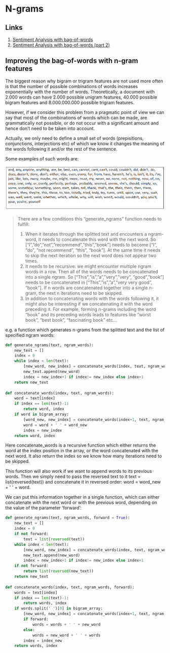 # N-grams

## Links
1. [Sentiment Analysis with bag-of-words](http://ataspinar.com/2016/01/21/sentiment-analysis-with-bag-of-words/)
2. [Sentiment Analysis with bag-of-words (part 2)](https://ataspinar.wordpress.com/2016/02/01/sentiment-analysis-with-bag-of-words-part-2/)

## Improving the bag-of-words with n-gram features

The biggest reason why bigram or trigram features are not used more often is that the number of possible combinations of words increases exponentially with the number of words. Theoretically, a document with 2.000 words can have 2.000 possible unigram features, 40.000 possible bigram features and 8.000.000.000 possible trigram features.

However, if we consider this problem from a pragmatic point of view we can say that most of the combinations of words which can be made, are grammatically not possible, or do not occur with a significant amount and hence don’t need to be taken into account.

Actually, we only need to define a small set of words (prepisitions, conjunctions, interjections etc) of which we know it changes the meaning of the words following it and/or the rest of the sentence.

Some examples of such words are:

![alt text](https://github.com/ritalulu/text-analysis/blob/master/bigram_words.png "bigram_words")

> There are a few conditions this “generate_ngrams” function needs to fulfill:
> 1. When it iterates through the splitted text and encounters a ngram-word, it needs to concatenate this word with the next word. So [“I”,”do”,”not”,”recommend”,”this”,”book”] needs to become [“I”, “do”, “not recommend”, “this”, “book”].  At the same time it needs to skip the next iteration so the next word does not appear two times.
> 2. It needs to be recursive: we might encounter multiple ngram words in a row. Then all of the words needs to be concatenated into a single ngram. So [“This”,”is”,”a”,”very”,”very”, “good”,”book”] needs to be concatenated in [“This”,”is”,”a”,”very very good”, “book”]. If n words are concatenated together into a single n-gram, the next n iterations need to be skipped.
> 3. In addition to concatenating words with the words following it, it might also be interesting if we concatenating it with the word preceding it. For example, forming n-grams including the word “book” and its preceding words leads to features like “worst book”, “best book”, “fascinating book” etc…

e.g. a function which generates n-grams from the splitted text and the list of specified ngram words:

```python
def generate_ngrams(text, ngram_words):
    new_text = []
    index = 0
    while index < len(text):
        [new_word, new_index] = concatenate_words(index, text, ngram_words)
        new_text.append(new_word)
        index = new_index+1 if index!= new_index else index+1
    return new_text

def concatenate_words(index, text, ngram_words):
    word = text[index]
    if index == len(text)-1:
        return word, index
    if word in bigram_array:
        [word_new, new_index] = concatenate_words(index+1, text, ngram_words)
        word = word + ' ' + word_new
        index = new_index
    return word, index
```

Here concatenate_words is a recursive function which either returns the word at the index position in the array, or the word concatenated with the next word. It also return the index so we know how many iterations need to be skipped.

This function will also work if we want to append words to its previous words. Then we simply need to pass the reversed text to it text = list(reversed(text)) and concatenate it in reversed order: word = word_new + ' ' + word.

We can put this information together in a single function, which can either concatenate with the next word or with the previous word, depending on the value of the parameter ‘forward’:
```python
def generate_ngrams(text, ngram_words, forward = True):
	new_text = []
	index = 0
	if not forward:
		text = list(reversed(text))
	while index < len(text):
		[new_word, new_index] = concatenate_words(index, text, ngram_words, forward)
		new_text.append(new_word)
		index = new_index+1 if index!= new_index else index+1
	if not forward:
		return list(reversed(new_text))
	return new_text

def concatenate_words(index, text, ngram_words, forward):
	words = text[index]
	if index == len(text)-1:
		return words, index
	if words.split(' ')[0] in bigram_array:
		[new_word, new_index] = concatenate_words(index+1, text, ngram_words, forward)
		if forward:
			words = words + ' ' + new_word
		else:
			words = new_word + ' ' + words
		index = index_new
	return words, index
```
